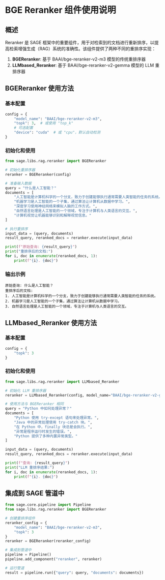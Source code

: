 # BGE Reranker 组件使用说明

## 概述

Reranker 是 SAGE 框架中的重要组件，用于对检索到的文档进行重新排序，以提高检索增强生成（RAG）系统的准确性。该组件提供了两种不同的重排序实现：

1. **BGEReranker**: 基于 BAAI/bge-reranker-v2-m3 模型的传统重排序器
2. **LLMbased_Reranker**: 基于 BAAI/bge-reranker-v2-gemma 模型的 LLM 重排序器

## BGEReranker 使用方法

### 基本配置

```python
config = {
    "model_name": "BAAI/bge-reranker-v2-m3",
    "topk": 3,  # 或使用 "top_k"
    # 可选配置
    "device": "cuda"  # 或 "cpu"，默认自动检测
}
```

### 初始化和使用

```python
from sage.libs.rag.reranker import BGEReranker

# 初始化重排序器
reranker = BGEReranker(config)

# 准备输入数据
query = "什么是人工智能？"
documents = [
    "人工智能是计算机科学的一个分支，致力于创建能够执行通常需要人类智能的任务的系统。",
    "机器学习是人工智能的一个子集，通过算法让计算机从数据中学习。",
    "深度学习使用神经网络来模拟人脑的工作方式。",
    "自然语言处理是人工智能的一个领域，专注于计算机与人类语言的交互。",
    "计算机视觉让机器能够识别和解释视觉信息。"
]

# 执行重排序
input_data = (query, documents)
result_query, reranked_docs = reranker.execute(input_data)

print(f"原始查询: {result_query}")
print("重排序后的文档:")
for i, doc in enumerate(reranked_docs, 1):
    print(f"{i}. {doc}")
```

### 输出示例

```
原始查询: 什么是人工智能？
重排序后的文档:
1. 人工智能是计算机科学的一个分支，致力于创建能够执行通常需要人类智能的任务的系统。
2. 机器学习是人工智能的一个子集，通过算法让计算机从数据中学习。
3. 自然语言处理是人工智能的一个领域，专注于计算机与人类语言的交互。
```

## LLMbased_Reranker 使用方法

### 基本配置

```python
config = {
    "topk": 3
}
```

### 初始化和使用

```python
from sage.libs.rag.reranker import LLMbased_Reranker

# 初始化 LLM 重排序器
reranker = LLMbased_Reranker(config, model_name="BAAI/bge-reranker-v2-gemma")

# 使用方法与 BGEReranker 相同
query = "Python 中如何处理异常？"
documents = [
    "Python 使用 try-except 语句来处理异常。",
    "Java 中的异常处理使用 try-catch 块。",
    "在 Python 中，finally 块总是会执行。",
    "异常是程序运行时发生的错误。",
    "Python 提供了多种内置异常类型。"
]

input_data = (query, documents)
result_query, reranked_docs = reranker.execute(input_data)

print(f"查询: {result_query}")
print("LLM 重排序结果:")
for i, doc in enumerate(reranked_docs, 1):
    print(f"{i}. {doc}")
```
## 集成到 SAGE 管道中

```python
from sage.core.pipeline import Pipeline
from sage.libs.rag.reranker import BGEReranker

# 创建重排序组件
reranker_config = {
    "model_name": "BAAI/bge-reranker-v2-m3",
    "topk": 3
}
reranker = BGEReranker(reranker_config)

# 集成到管道中
pipeline = Pipeline()
pipeline.add_component("reranker", reranker)

# 运行管道
result = pipeline.run({"query": query, "documents": documents})
```